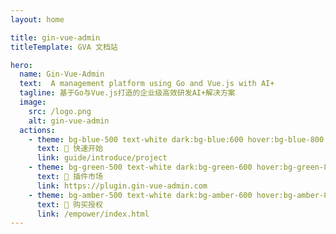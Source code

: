 ```yaml
---
layout: home

title: gin-vue-admin
titleTemplate: GVA 文档站

hero:
  name: Gin-Vue-Admin
  text:  A management platform using Go and Vue.js with AI+
  tagline: 基于Go与Vue.js打造的企业级高效研发AI+解决方案
  image:
    src: /logo.png
    alt: gin-vue-admin
  actions:
    - theme: bg-blue-500 text-white dark:bg-blue:600 hover:bg-blue-800
      text: 🚀 快速开始
      link: guide/introduce/project
    - theme: bg-green-500 text-white dark:bg-green-600 hover:bg-green-800 
      text: 🛒 插件市场
      link: https://plugin.gin-vue-admin.com
    - theme: bg-amber-500 text-white dark:bg-amber-600 hover:bg-amber-800
      text: 🥇 购买授权
      link: /empower/index.html
---
```

<script setup>
import HomeCompanyGroup from '.vitepress/theme/components/HomeCompanyGroup.vue';
import HomeCenterAd from '.vitepress/theme/components/HomeCenterAd.vue';
import Quicks from ".vitepress/theme/components/quicks.vue";
import Liuliang from ".vitepress/theme/components/liuliang.vue";
</script>
<Quicks/>
<Liuliang></Liuliang>
<HomeCompanyGroup/>


[//]: # (<IndexMounted />)

